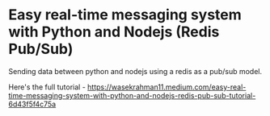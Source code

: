 # Easy real-time messaging system with Python and Nodejs (Redis Pub/Sub)

Sending data between python and nodejs using a redis as a pub/sub model.

Here's the full tutorial - https://wasekrahman11.medium.com/easy-real-time-messaging-system-with-python-and-nodejs-redis-pub-sub-tutorial-6d43f5f4c75a
